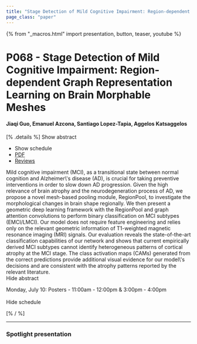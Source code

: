 ```yaml
---
title: "Stage Detection of Mild Cognitive Impairment: Region-dependent Graph Representation Learning on Brain Morphable Meshes"
page_class: "paper"
---
```


{% from "_macros.html" import presentation, button, teaser, youtube %}

# P068 - Stage Detection of Mild Cognitive Impairment: Region-dependent Graph Representation Learning on Brain Morphable Meshes

#### Jiaqi Guo, Emanuel Azcona, Santiago Lopez-Tapia, Aggelos Katsaggelos

[% .details %]
<a class="toggle_visibility" data-selector=".abstract" data-level="3">Show abstract</a>
- <a class="toggle_visibility" data-selector=".schedule" data-level="3">Show schedule</a>
- <a href="https://openreview.net/pdf?id=J4JWTCq14u">PDF</a>
- <a href="https://openreview.net/forum?id=J4JWTCq14u">Reviews</a>

<p>
    <span class="abstract">
        Mild cognitive impairment (MCI), as a transitional state between normal cognition and Alzheimer\'s disease (AD), is crucial for taking preventive interventions in order to slow down AD progression. Given the high relevance of brain atrophy and the neurodegeneration process of AD, we propose a novel mesh-based pooling module, RegionPool, to investigate the morphological changes in brain shape regionally. We then present a geometric deep learning framework with the RegionPool and graph attention convolutions to perform binary classification on MCI subtypes (EMCI/LMCI). Our model does not require feature engineering and relies only on the relevant geometric information of T1-weighted magnetic resonance imaging (MRI) signals. Our evaluation reveals the state-of-the-art classification capabilities of our network and shows that current empirically derived MCI subtypes cannot identify heterogeneous patterns of cortical atrophy at the MCI stage. The class activation maps (CAMs) generated from the correct predictions provide additional visual evidence for our model\'s decisions and are consistent with the atrophy patterns reported by the relevant literature.
        <br>
        <span class="actions"><a class="toggle_visibility" data-level="2">Hide abstract</a></span>
    </span>
</p>

<p>
    <span class="schedule">
        Monday, July 10: Posters - 11:00am - 12:00pm & 3:00pm - 4:00pm<br>
        <br>
        <span class="actions"><a class="toggle_visibility" data-level="2">Hide schedule</a></span>
    </span>
</p>
[% / %]

---


### Spotlight presentation
